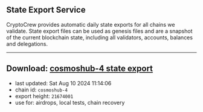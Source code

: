 ## State Export Service
CryptoCrew provides automatic daily state exports for all chains we validate. State export files can be used as genesis files and are a snapshot of the current blockchain state, including all validators, accounts, balances and delegations.

---
**Download: [cosmoshub-4 state export](https://dl-eu2.ccvalidators.com/SERVICE/cosmoshub/cosmoshub-4_export_21674001.json)**
---

- last updated: Sat Aug 10 2024 11:14:06
- chain id: `cosmoshub-4`
- export height: `21674001`
- use for: airdrops, local tests, chain recovery
